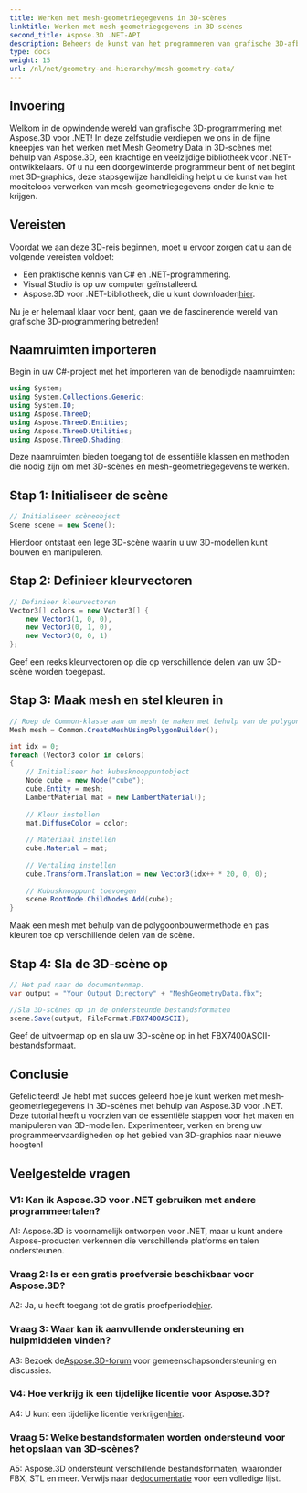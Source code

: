 ```yaml
---
title: Werken met mesh-geometriegegevens in 3D-scènes
linktitle: Werken met mesh-geometriegegevens in 3D-scènes
second_title: Aspose.3D .NET-API
description: Beheers de kunst van het programmeren van grafische 3D-afbeeldingen met Aspose.3D voor .NET. Creëer, manipuleer en bewaar moeiteloos verbluffende 3D-scènes.
type: docs
weight: 15
url: /nl/net/geometry-and-hierarchy/mesh-geometry-data/
---
```

## Invoering

Welkom in de opwindende wereld van grafische 3D-programmering met Aspose.3D voor .NET! In deze zelfstudie verdiepen we ons in de fijne kneepjes van het werken met Mesh Geometry Data in 3D-scènes met behulp van Aspose.3D, een krachtige en veelzijdige bibliotheek voor .NET-ontwikkelaars. Of u nu een doorgewinterde programmeur bent of net begint met 3D-graphics, deze stapsgewijze handleiding helpt u de kunst van het moeiteloos verwerken van mesh-geometriegegevens onder de knie te krijgen.

## Vereisten

Voordat we aan deze 3D-reis beginnen, moet u ervoor zorgen dat u aan de volgende vereisten voldoet:

- Een praktische kennis van C# en .NET-programmering.
- Visual Studio is op uw computer geïnstalleerd.
-  Aspose.3D voor .NET-bibliotheek, die u kunt downloaden[hier](https://releases.aspose.com/3d/net/).

Nu je er helemaal klaar voor bent, gaan we de fascinerende wereld van grafische 3D-programmering betreden!

## Naamruimten importeren

Begin in uw C#-project met het importeren van de benodigde naamruimten:

```csharp
using System;
using System.Collections.Generic;
using System.IO;
using Aspose.ThreeD;
using Aspose.ThreeD.Entities;
using Aspose.ThreeD.Utilities;
using Aspose.ThreeD.Shading;
```

Deze naamruimten bieden toegang tot de essentiële klassen en methoden die nodig zijn om met 3D-scènes en mesh-geometriegegevens te werken.

## Stap 1: Initialiseer de scène

```csharp
// Initialiseer scèneobject
Scene scene = new Scene();
```

Hierdoor ontstaat een lege 3D-scène waarin u uw 3D-modellen kunt bouwen en manipuleren.

## Stap 2: Definieer kleurvectoren

```csharp
// Definieer kleurvectoren
Vector3[] colors = new Vector3[] {
    new Vector3(1, 0, 0),
    new Vector3(0, 1, 0),
    new Vector3(0, 0, 1)
};
```

Geef een reeks kleurvectoren op die op verschillende delen van uw 3D-scène worden toegepast.

## Stap 3: Maak mesh en stel kleuren in

```csharp
// Roep de Common-klasse aan om mesh te maken met behulp van de polygon builder-methode om de mesh-instantie in te stellen
Mesh mesh = Common.CreateMeshUsingPolygonBuilder();

int idx = 0;
foreach (Vector3 color in colors)
{
    // Initialiseer het kubusknooppuntobject
    Node cube = new Node("cube");
    cube.Entity = mesh;
    LambertMaterial mat = new LambertMaterial();
    
    // Kleur instellen
    mat.DiffuseColor = color;
    
    // Materiaal instellen
    cube.Material = mat;
    
    // Vertaling instellen
    cube.Transform.Translation = new Vector3(idx++ * 20, 0, 0);
    
    // Kubusknooppunt toevoegen
    scene.RootNode.ChildNodes.Add(cube);
}
```

Maak een mesh met behulp van de polygoonbouwermethode en pas kleuren toe op verschillende delen van de scène.

## Stap 4: Sla de 3D-scène op

```csharp
// Het pad naar de documentenmap.
var output = "Your Output Directory" + "MeshGeometryData.fbx";

//Sla 3D-scènes op in de ondersteunde bestandsformaten
scene.Save(output, FileFormat.FBX7400ASCII);
```

Geef de uitvoermap op en sla uw 3D-scène op in het FBX7400ASCII-bestandsformaat.

## Conclusie

Gefeliciteerd! Je hebt met succes geleerd hoe je kunt werken met mesh-geometriegegevens in 3D-scènes met behulp van Aspose.3D voor .NET. Deze tutorial heeft u voorzien van de essentiële stappen voor het maken en manipuleren van 3D-modellen. Experimenteer, verken en breng uw programmeervaardigheden op het gebied van 3D-graphics naar nieuwe hoogten!

## Veelgestelde vragen

### V1: Kan ik Aspose.3D voor .NET gebruiken met andere programmeertalen?

A1: Aspose.3D is voornamelijk ontworpen voor .NET, maar u kunt andere Aspose-producten verkennen die verschillende platforms en talen ondersteunen.

### Vraag 2: Is er een gratis proefversie beschikbaar voor Aspose.3D?

 A2: Ja, u heeft toegang tot de gratis proefperiode[hier](https://releases.aspose.com/).

### Vraag 3: Waar kan ik aanvullende ondersteuning en hulpmiddelen vinden?

 A3: Bezoek de[Aspose.3D-forum](https://forum.aspose.com/c/3d/18) voor gemeenschapsondersteuning en discussies.

### V4: Hoe verkrijg ik een tijdelijke licentie voor Aspose.3D?

 A4: U kunt een tijdelijke licentie verkrijgen[hier](https://purchase.aspose.com/temporary-license/).

### Vraag 5: Welke bestandsformaten worden ondersteund voor het opslaan van 3D-scènes?

 A5: Aspose.3D ondersteunt verschillende bestandsformaten, waaronder FBX, STL en meer. Verwijs naar de[documentatie](https://reference.aspose.com/3d/net/) voor een volledige lijst.